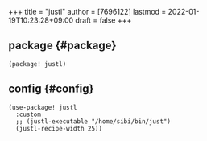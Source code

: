 +++
title = "justl"
author = [7696122]
lastmod = 2022-01-19T10:23:28+09:00
draft = false
+++

## package {#package}

```elisp
(package! justl)
```


## config {#config}

```elisp
(use-package! justl
  :custom
  ;; (justl-executable "/home/sibi/bin/just")
  (justl-recipe-width 25))
```
